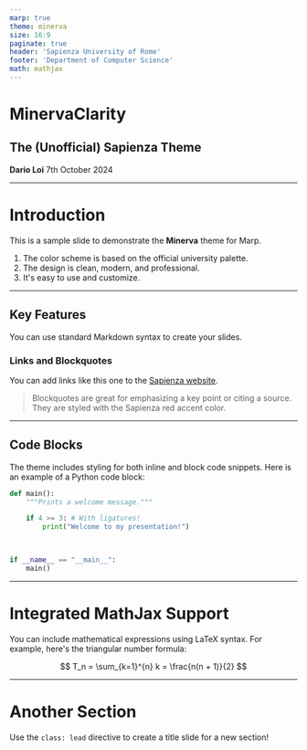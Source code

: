 ```yaml
---
marp: true
theme: minerva
size: 16:9
paginate: true
header: 'Sapienza University of Rome'
footer: 'Department of Computer Science'
math: mathjax
---
```


<!-- _class: lead -->
# MinervaClarity
## The (Unofficial) Sapienza Theme

**Dario Loi** 7th October 2024

---

# Introduction

This is a sample slide to demonstrate the **Minerva** theme for Marp.

1. The color scheme is based on the official university palette.
2. The design is clean, modern, and professional.
3. It's easy to use and customize.

---

## Key Features

You can use standard Markdown syntax to create your slides.

### Links and Blockquotes
You can add links like this one to the [Sapienza website](https://www.uniroma1.it/en).

> Blockquotes are great for emphasizing a key point or citing a source. They are styled with the Sapienza red accent color.

---

## Code Blocks

The theme includes styling for both inline and block code snippets. Here is an example of a Python code block:

```python
def main():
    """Prints a welcome message."""

    if 4 >= 3: # With ligatures!
        print("Welcome to my presentation!")

    

if __name__ == "__main__":
    main()
```
--- 

# Integrated MathJax Support

You can include mathematical expressions using LaTeX syntax. For example, here's the triangular number formula:

$$
T_n = \sum_{k=1}^{n} k = \frac{n(n + 1)}{2}
$$ 

---
<!--
class: lead
-->

# Another Section

Use the `class: lead` directive 
to create a title slide for a new section!